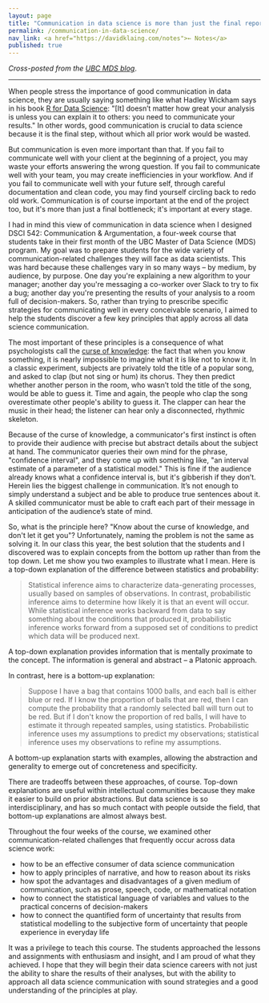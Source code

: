 ```yaml
---
layout: page
title: "Communication in data science is more than just the final report"
permalink: /communication-in-data-science/
nav_link: <a href="https://davidklaing.com/notes">← Notes</a>
published: true
---
```


_Cross-posted from the [UBC MDS blog](https://ubc-mds.github.io/2017-11-10-DSCI-542-communication/)_.

----

When people stress the importance of good communication in data science, they are usually saying something like what Hadley Wickham says in his book [R for Data Science](https://r4ds.had.co.nz/communicate-intro.html): "[It] doesn’t matter how great your analysis is unless you can explain it to others: you need to communicate your results." In other words, good communication is crucial to data science because it is the final step, without which all prior work would be wasted.

But communication is even more important than that. If you fail to communicate well with your client at the beginning of a project, you may waste your efforts answering the wrong question. If you fail to communicate well with your team, you may create inefficiencies in your workflow. And if you fail to communicate well with your future self, through careful documentation and clean code, you may find yourself circling back to redo old work. Communication is of course important at the end of the project too, but it's more than just a final bottleneck; it's important at every stage.

I had in mind this view of communication in data science when I designed DSCI 542: Communication & Argumentation, a four-week course that students take in their first month of the UBC Master of Data Science (MDS) program. My goal was to prepare students for the wide variety of communication-related challenges they will face as data scientists. This was hard because these challenges vary in so many ways – by medium, by audience, by purpose. One day you're explaining a new algorithm to your manager; another day you're messaging a co-worker over Slack to try to fix a bug; another day you're presenting the results of your analysis to a room full of decision-makers. So, rather than trying to prescribe specific strategies for communicating well in every conceivable scenario, I aimed to help the students discover a few key principles that apply across all data science communication.

The most important of these principles is a consequence of what psychologists call the [curse of knowledge](https://en.wikipedia.org/wiki/Curse_of_knowledge): the fact that when you know something, it is nearly impossible to imagine what it is like not to know it. In a classic experiment, subjects are privately told the title of a popular song, and asked to clap (but not sing or hum) its chorus. They then predict whether another person in the room, who wasn’t told the title of the song, would be able to guess it. Time and again, the people who clap the song overestimate other people's ability to guess it. The clapper can hear the music in their head; the listener can hear only a disconnected, rhythmic skeleton.

Because of the curse of knowledge, a communicator's first instinct is often to provide their audience with precise but abstract details about the subject at hand. The communicator queries their own mind for the phrase, "confidence interval", and they come up with something like, "an interval estimate of a parameter of a statistical model." This is fine if the audience already knows what a confidence interval is, but it's gibberish if they don’t. Herein lies the biggest challenge in communication. It’s not enough to simply understand a subject and be able to produce true sentences about it. A skilled communicator must be able to craft each part of their message in anticipation of the audience’s state of mind.

So, what is the principle here? "Know about the curse of knowledge, and don't let it get you"? Unfortunately, naming the problem is not the same as solving it. In our class this year, the best solution that the students and I discovered was to explain concepts from the bottom up rather than from the top down. Let me show you two examples to illustrate what I mean. Here is a top-down explanation of the difference between statistics and probability:

> Statistical inference aims to characterize data-generating processes, usually based on samples of observations. In contrast, probabilistic inference aims to determine how likely it is that an event will occur. While statistical inference works backward from data to say something about the conditions that produced it, probabilistic inference works forward from a supposed set of conditions to predict which data will be produced next.

A top-down explanation provides information that is mentally proximate to the concept. The information is general and abstract – a Platonic approach.

In contrast, here is a bottom-up explanation:

> Suppose I have a bag that contains 1000 balls, and each ball is either blue or red. If I know the proportion of balls that are red, then I can compute the probability that a randomly selected ball will turn out to be red. But if I don't know the proportion of red balls, I will have to estimate it through repeated samples, using statistics. Probabilistic inference uses my assumptions to predict my observations; statistical inference uses my observations to refine my assumptions.

A bottom-up explanation starts with examples, allowing the abstraction and generality to emerge out of concreteness and specificity.

There are tradeoffs between these approaches, of course. Top-down explanations are useful within intellectual communities because they make it easier to build on prior abstractions. But data science is so interdisciplinary, and has so much contact with people outside the field, that bottom-up explanations are almost always best.

Throughout the four weeks of the course, we examined other communication-related challenges that frequently occur across data science work:

* how to be an effective consumer of data science communication
* how to apply principles of narrative, and how to reason about its risks
* how spot the advantages and disadvantages of a given medium of communication, such as prose, speech, code, or mathematical notation
* how to connect the statistical language of variables and values to the practical concerns of decision-makers
* how to connect the quantified form of uncertainty that results from statistical modelling to the subjective form of uncertainty that people experience in everyday life

It was a privilege to teach this course. The students approached the lessons and assignments with enthusiasm and insight, and I am proud of what they achieved. I hope that they will begin their data science careers with not just the ability to share the results of their analyses, but with the ability to approach all data science communication with sound strategies and a good understanding of the principles at play.
